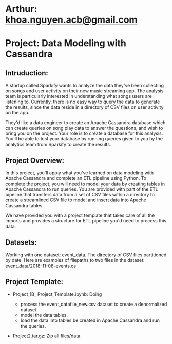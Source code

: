 # Arthur: khoa.nguyen.acb@gmail.com
# Project: Data Modeling with Cassandra

## Intruduction: 
A startup called Sparkify wants to analyze the data they've been collecting on songs and user activity on their new music streaming app. The analysis team is particularly interested in understanding what songs users are listening to. Currently, there is no easy way to query the data to generate the results, since the data reside in a directory of CSV files on user activity on the app.

They'd like a data engineer to create an Apache Cassandra database which can create queries on song play data to answer the questions, and wish to bring you on the project. Your role is to create a database for this analysis. You'll be able to test your database by running queries given to you by the analytics team from Sparkify to create the results.

## Project Overview:
In this project, you'll apply what you've learned on data modeling with Apache Cassandra and complete an ETL pipeline using Python. To complete the project, you will need to model your data by creating tables in Apache Cassandra to run queries. You are provided with part of the ETL pipeline that transfers data from a set of CSV files within a directory to create a streamlined CSV file to model and insert data into Apache Cassandra tables.

We have provided you with a project template that takes care of all the imports and provides a structure for ETL pipeline you'd need to process this data.

## Datasets:
Working with one dataset: event_data. The directory of CSV files partitioned by date. Here are examples of filepaths to two files in the dataset: event_data/2018-11-08-events.cs

## Project Template:
- Project_1B_ Project_Template.ipynb: Doing
    + process the event_datafile_new.csv dataset to create a denormalized dataset.
    + model the data tables.
    + load the data into tables be created in Apache Cassandra and run the queries.
 
- Project2.tar.gz: Zip all files/data.
